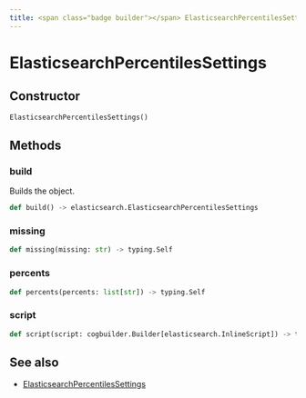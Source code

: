 ```yaml
---
title: <span class="badge builder"></span> ElasticsearchPercentilesSettings
---
```

# <span class="badge builder"></span> ElasticsearchPercentilesSettings

## Constructor

```python
ElasticsearchPercentilesSettings()
```
## Methods

### <span class="badge object-method"></span> build

Builds the object.

```python
def build() -> elasticsearch.ElasticsearchPercentilesSettings
```

### <span class="badge object-method"></span> missing

```python
def missing(missing: str) -> typing.Self
```

### <span class="badge object-method"></span> percents

```python
def percents(percents: list[str]) -> typing.Self
```

### <span class="badge object-method"></span> script

```python
def script(script: cogbuilder.Builder[elasticsearch.InlineScript]) -> typing.Self
```

## See also

 * <span class="badge object-type-class"></span> [ElasticsearchPercentilesSettings](./object-ElasticsearchPercentilesSettings.md)
